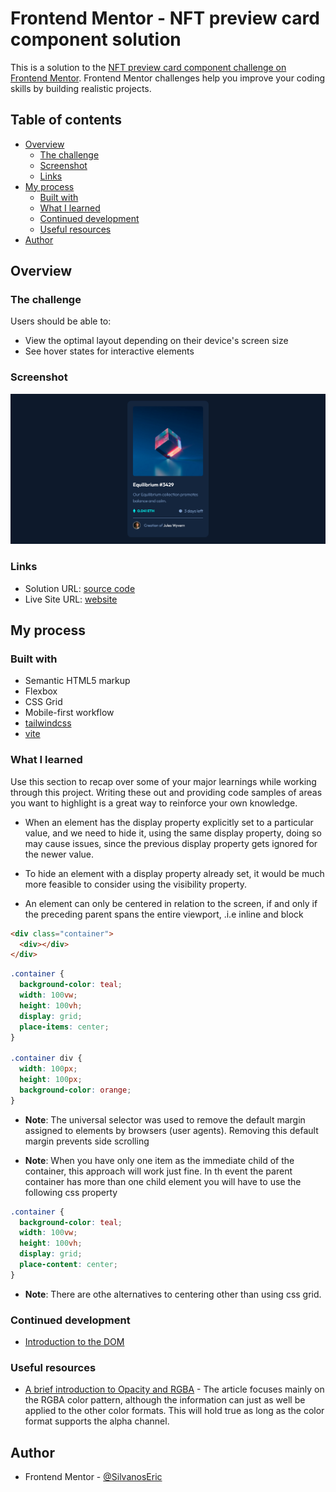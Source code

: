 # Frontend Mentor - NFT preview card component solution

This is a solution to the [NFT preview card component challenge on Frontend Mentor](https://www.frontendmentor.io/challenges/nft-preview-card-component-SbdUL_w0U). Frontend Mentor challenges help you improve your coding skills by building realistic projects.

## Table of contents

- [Overview](#overview)
  - [The challenge](#the-challenge)
  - [Screenshot](#screenshot)
  - [Links](#links)
- [My process](#my-process)
  - [Built with](#built-with)
  - [What I learned](#what-i-learned)
  - [Continued development](#continued-development)
  - [Useful resources](#useful-resources)
- [Author](#author)

## Overview

### The challenge

Users should be able to:

- View the optimal layout depending on their device's screen size
- See hover states for interactive elements

### Screenshot

![](./screenshot.png)

### Links

- Solution URL: [source code](https://github.com/SilvanosEric/nft-preview-card-component)
- Live Site URL: [website](https://silvanoseric.github.io/nft-preview-card-component/)

## My process

### Built with

- Semantic HTML5 markup
- Flexbox
- CSS Grid
- Mobile-first workflow
- [tailwindcss](https://tailwindcss.com/)
- [vite](https://vitejs.dev/)

### What I learned

Use this section to recap over some of your major learnings while working through this project. Writing these out and providing code samples of areas you want to highlight is a great way to reinforce your own knowledge.

- When an element has the display property explicitly set to a particular value, and we need to hide it, using the same display property, doing so may cause issues, since the previous display property gets ignored for the newer value.

- To hide an element with a display property already set, it would be much more feasible to consider using the visibility property.

- An element can only be centered in relation to the screen, if and only if the preceding parent spans the entire viewport, .i.e inline and block

```html
<div class="container">
  <div></div>
</div>
```

```css
.container {
  background-color: teal;
  width: 100vw;
  height: 100vh;
  display: grid;
  place-items: center;
}

.container div {
  width: 100px;
  height: 100px;
  background-color: orange;
}
```

- **Note**: The universal selector was used to remove the default margin assigned to elements by browsers (user agents). Removing this default margin prevents side scrolling

- **Note**: When you have only one item as the immediate child of the container, this approach will work just fine. In th event the parent container has more than one child element you will have to use the following css property

```css
.container {
  background-color: teal;
  width: 100vw;
  height: 100vh;
  display: grid;
  place-content: center;
}
```

- **Note**: There are othe alternatives to centering other than using css grid.

### Continued development

- [Introduction to the DOM](https://developer.mozilla.org/en-US/docs/Web/API/Document_Object_Model/Introduction)

### Useful resources

- [A brief introduction to Opacity and RGBA](https://www.css3.info/introduction-opacity-rgba/) - The article focuses mainly on the RGBA color pattern, although the information can just as well be applied to the other color formats. This will hold true as long as the color format supports the alpha channel.

## Author

- Frontend Mentor - [@SilvanosEric](https://www.frontendmentor.io/profile/SilvanosEric)
